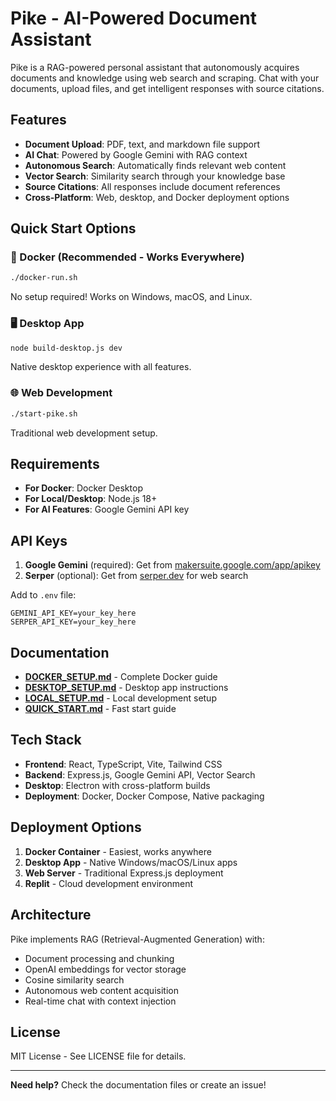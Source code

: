# Pike - AI-Powered Document Assistant

Pike is a RAG-powered personal assistant that autonomously acquires documents and knowledge using web search and scraping. Chat with your documents, upload files, and get intelligent responses with source citations.

## Features

- **Document Upload**: PDF, text, and markdown file support
- **AI Chat**: Powered by Google Gemini with RAG context
- **Autonomous Search**: Automatically finds relevant web content
- **Vector Search**: Similarity search through your knowledge base
- **Source Citations**: All responses include document references
- **Cross-Platform**: Web, desktop, and Docker deployment options

## Quick Start Options

### 🐳 Docker (Recommended - Works Everywhere)
```bash
./docker-run.sh
```
No setup required! Works on Windows, macOS, and Linux.

### 🖥️ Desktop App
```bash
node build-desktop.js dev
```
Native desktop experience with all features.

### 🌐 Web Development
```bash
./start-pike.sh
```
Traditional web development setup.

## Requirements

- **For Docker**: Docker Desktop
- **For Local/Desktop**: Node.js 18+
- **For AI Features**: Google Gemini API key

## API Keys

1. **Google Gemini** (required): Get from [makersuite.google.com/app/apikey](https://makersuite.google.com/app/apikey)
2. **Serper** (optional): Get from [serper.dev](https://serper.dev) for web search

Add to `.env` file:
```env
GEMINI_API_KEY=your_key_here
SERPER_API_KEY=your_key_here
```

## Documentation

- **[DOCKER_SETUP.md](DOCKER_SETUP.md)** - Complete Docker guide
- **[DESKTOP_SETUP.md](DESKTOP_SETUP.md)** - Desktop app instructions  
- **[LOCAL_SETUP.md](LOCAL_SETUP.md)** - Local development setup
- **[QUICK_START.md](QUICK_START.md)** - Fast start guide

## Tech Stack

- **Frontend**: React, TypeScript, Vite, Tailwind CSS
- **Backend**: Express.js, Google Gemini API, Vector Search
- **Desktop**: Electron with cross-platform builds
- **Deployment**: Docker, Docker Compose, Native packaging

## Deployment Options

1. **Docker Container** - Easiest, works anywhere
2. **Desktop App** - Native Windows/macOS/Linux apps
3. **Web Server** - Traditional Express.js deployment
4. **Replit** - Cloud development environment

## Architecture

Pike implements RAG (Retrieval-Augmented Generation) with:
- Document processing and chunking
- OpenAI embeddings for vector storage
- Cosine similarity search
- Autonomous web content acquisition
- Real-time chat with context injection

## License

MIT License - See LICENSE file for details.

---

**Need help?** Check the documentation files or create an issue!
